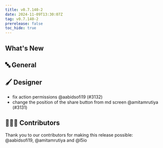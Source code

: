 ```yaml
---
title: v0.7.140-2
date: 2024-11-09T13:30:07Z
tag: v0.7.140-2
prerelease: false
toc_hide: true
---
```


## What's New
## 🔤 General
## 🖌️ Designer

- fix action permissions @aabidsofi19 (#3132)
- change the position of the share button from md screen @amitamrutiya (#3131)

## 👨🏽‍💻 Contributors

Thank you to our contributors for making this release possible:
@aabidsofi19, @amitamrutiya and @l5io
